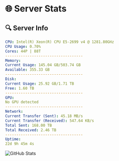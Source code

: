 # 🌐 Server Stats
## 🔍 Server Info
```yaml
CPU: Intel(R) Xeon(R) CPU E5-2699 v4 @ 1281.80GHz
CPU Usage: 0.70%
Cores: 44P | 88T
-----------------------------------
Memory:
Current Usage: 145.04 GB/503.74 GB
Available: 355.33 GB
-----------------------------------
Disk:
Current Usage: 25.92 GB/1.71 TB
Free: 1.60 TB
-----------------------------------
GPU:
No GPU detected
-----------------------------------
Network:
Current Transfer (Sent): 45.18 MB/s
Current Transfer (Received): 547.64 KB/s
Total Sent: 168.00 TB
Total Received: 2.46 TB
-----------------------------------
Uptime:
22d 9h 45m 4s
```
![GitHub Stats](https://img.shields.io/badge/Updated-2025-03-02_08:28:22-blue)